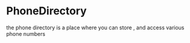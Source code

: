 # PhoneDirectory

the phone directory is a place where you can store , and access various phone numbers
